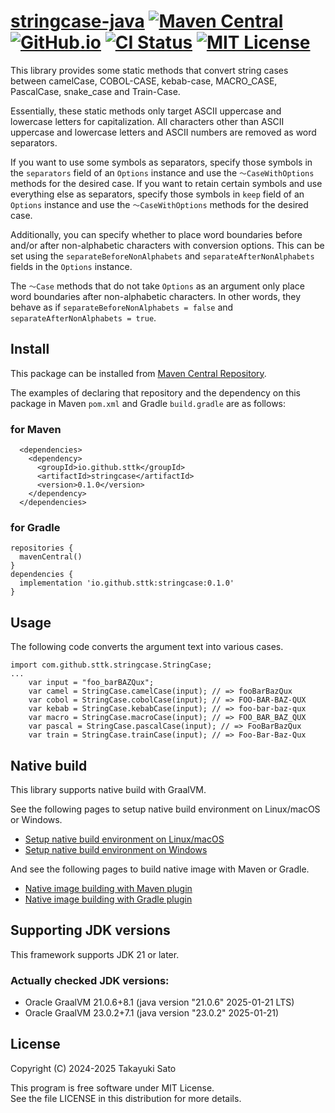# [stringcase-java][repo-url] [![Maven Central][mvn-img]][mvn-url] [![GitHub.io][io-img]][io-url] [![CI Status][ci-img]][ci-url] [![MIT License][mit-img]][mit-url]

This library provides some static methods that convert string cases between
camelCase, COBOL-CASE, kebab-case, MACRO_CASE, PascalCase, snake_case and
Train-Case.

Essentially, these static methods only target ASCII uppercase and lowercase letters for
capitalization.
All characters other than ASCII uppercase and lowercase letters and ASCII numbers are removed as
word separators.

If you want to use some symbols as separators, specify those symbols in the `separators` field of
an `Options` instance and use the `〜CaseWithOptions` methods for the desired case.
If you want to retain certain symbols and use everything else as separators, specify those symbols
in `keep` field of an `Options` instance and use the `〜CaseWithOptions` methods for the desired
case.

Additionally, you can specify whether to place word boundaries before and/or after non-alphabetic
characters with conversion options.
This can be set using the `separateBeforeNonAlphabets` and `separateAfterNonAlphabets` fields in
the `Options` instance.

The `〜Case` methods that do not take `Options` as an argument only place word boundaries after
non-alphabetic characters.
In other words, they behave as if
`separateBeforeNonAlphabets = false` and `separateAfterNonAlphabets = true`.

## Install

This package can be installed from [Maven Central Repository][mvn-url].

The examples of declaring that repository and the dependency on this package in
Maven `pom.xml` and Gradle `build.gradle` are as follows:

### for Maven

```
  <dependencies>
    <dependency>
      <groupId>io.github.sttk</groupId>
      <artifactId>stringcase</artifactId>
      <version>0.1.0</version>
    </dependency>
  </dependencies>
```

### for Gradle

```
repositories {
  mavenCentral()
}
dependencies {
  implementation 'io.github.sttk:stringcase:0.1.0'
}
```

## Usage

The following code converts the argument text into various cases.

```
import com.github.sttk.stringcase.StringCase;
...
    var input = "foo_barBAZQux";
    var camel = StringCase.camelCase(input); // => fooBarBazQux
    var cobol = StringCase.cobolCase(input); // => FOO-BAR-BAZ-QUX
    var kebab = StringCase.kebabCase(input); // => foo-bar-baz-qux
    var macro = StringCase.macroCase(input); // => FOO_BAR_BAZ_QUX
    var pascal = StringCase.pascalCase(input); // => FooBarBazQux
    var train = StringCase.trainCase(input); // => Foo-Bar-Baz-Qux
```

## Native build

This library supports native build with GraalVM.

See the following pages to setup native build environment on Linux/macOS or Windows.
- [Setup native build environment on Linux/macOS](https://www.graalvm.org/latest/reference-manual/native-image/)
- [Setup native build environment on Windows](https://www.graalvm.org/latest/docs/getting-started/windows/#prerequisites-for-native-image-on-windows)

And see the following pages to build native image with Maven or Gradle.
- [Native image building with Maven plugin](https://graalvm.github.io/native-build-tools/latest/maven-plugin.html)
- [Native image building with Gradle plugin](https://graalvm.github.io/native-build-tools/latest/gradle-plugin.html)

## Supporting JDK versions

This framework supports JDK 21 or later.

### Actually checked JDK versions:

- Oracle GraalVM 21.0.6+8.1 (java version "21.0.6" 2025-01-21 LTS)
- Oracle GraalVM 23.0.2+7.1 (java version "23.0.2" 2025-01-21)

## License

Copyright (C) 2024-2025 Takayuki Sato

This program is free software under MIT License.<br>
See the file LICENSE in this distribution for more details.


[repo-url]: https://github.com/sttk/stringcase-java
[mvn-img]: https://img.shields.io/badge/maven_central-0.1.0-276bdd.svg
[mvn-url]: https://central.sonatype.com/artifact/io.github.sttk/stringcase/0.1.0
[io-img]: https://img.shields.io/badge/github.io-Javadoc-4d7a97.svg
[io-url]: https://sttk.github.io/stringcase-java/
[ci-img]: https://github.com/sttk/stringcase-java/actions/workflows/java-ci.yml/badge.svg?branch=main
[ci-url]: https://github.com/sttk/stringcase-java/actions
[mit-img]: https://img.shields.io/badge/license-MIT-green.svg
[mit-url]: https://opensource.org/licenses/MIT
